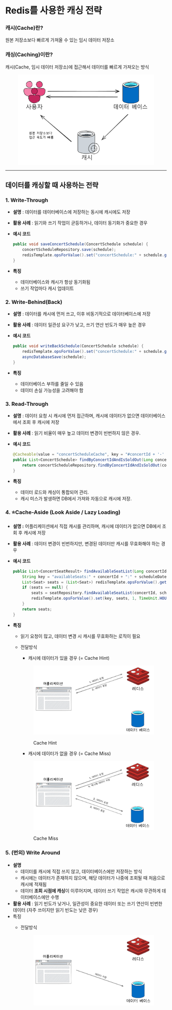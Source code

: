 # Redis를 사용한 캐싱 전략

### 캐시(Cache)란?

원본 저장소보다 빠르게 가져올 수 있는 임시 데이터 저장소

### 캐싱(Caching)이란?

캐시(Cache, 임시 데이터 저장소)에 접근해서 데이터를 빠르게 가져오는 방식

<figure><img src="../.gitbook/assets/image (23).png" alt=""><figcaption></figcaption></figure>

***

## 데이터를 캐싱할 때 사용하는 전략

### 1. Write-Through

* **설명** : 데이터를 데이터베이스에 저장하는 동시에 캐시에도 저장
* **활용 사례** : 읽기와 쓰기 작업이 균등하거나, 데이터 동기화가 중요한 경우
*   **예시 코드**

    ```java
    public void saveConcertSchedule(ConcertSchedule schedule) {
        concertScheduleRepository.save(schedule);
        redisTemplate.opsForValue().set("concertSchedule:" + schedule.getId(), schedule);
    }
    ```
* **특징**
  * 데이터베이스와 캐시가 항상 동기화됨
  * 쓰기 작업마다 캐시 업데이트

### 2. Write-Behind(Back)

* **설명** : 데이터를 캐시에 먼저 쓰고, 이후 비동기적으로 데이터베이스에 저장
* **활용 사례** : 데이터 일관성 요구가 낮고, 쓰기 연산 빈도가 매우 높은 경우
*   **예시 코드**

    ```java
    public void writeBackSchedule(ConcertSchedule schedule) {
        redisTemplate.opsForValue().set("concertSchedule:" + schedule.getId(), schedule);
        asyncDatabaseSave(schedule);
    }
    ```
* **특징**
  * 데이터베이스 부하를 줄일 수 있음
  * 데이터 손실 가능성을 고려해야 함

### 3. Read-Through

* **설명** : 데이터 요청 시 캐시에 먼저 접근하며, 캐시에 데이터가 없으면 데이터베이스에서 조회 후 캐시에 저장
* **활용 사례** : 읽기 비율이 매우 높고 데이터 변경이 빈번하지 않은 경우.
*   **예시 코드**

    ```java
    @Cacheable(value = "concertScheduleCache", key = "#concertId + '-' + #isSoldOut")
    public List<ConcertSchedule> findByConcertIdAndIsSoldOut(Long concertId, boolean isSoldOut) {
        return concertScheduleRepository.findByConcertIdAndIsSoldOut(concertId, isSoldOut);
    }
    ```
* **특징**
  * 데이터 로드와 캐싱이 통합되어 관리.
  * 캐시 미스가 발생하면 DB에서 가져와 자동으로 캐시에 저장.

### 4. ⭐Cache-Aside (Look Aside / Lazy Loading) <a href="#cache-aside" id="cache-aside"></a>

* **설명 :** 어플리케이션에서 직접 캐시를 관리하며, 캐시에 데이터가 없으면 DB에서 조회 후 캐시에 저장
* **활용 사례** : 데이터 변경이 빈번하지만, 변경된 데이터만 캐시를 무효화해야 하는 경우
*   **예시 코드**

    ```java
    public List<ConcertSeatResult> findAvailableSeatList(Long concertId, LocalDate scheduleDate) {
        String key = "availableSeats:" + concertId + ":" + scheduleDate;
        List<Seat> seats = (List<Seat>) redisTemplate.opsForValue().get(key);
        if (seats == null) {
            seats = seatRepository.findAvailableSeatList(concertId, scheduleDate);
            redisTemplate.opsForValue().set(key, seats, 1, TimeUnit.HOURS);
        }
        return seats;
    }
    ```
* **특징**
  * 읽기 요청이 많고, 데이터 변경 시 캐시를 무효화하는 로직이 필요
  *   전달방식

      * 캐시에 데이터가 있을 경우 (= Cache Hint)

      <figure><img src="../.gitbook/assets/image (28).png" alt=""><figcaption><p>Cache Hint</p></figcaption></figure>

      * 캐시에 데이터가 없을 경우 (= Cache Miss)

      <figure><img src="../.gitbook/assets/image (27).png" alt=""><figcaption><p>Cache Miss</p></figcaption></figure>

### 5. (번외) Write Around

* **설명**&#x20;
  * 데이터를 캐시에 직접 쓰지 않고, 데이터베이스에만 저장하는 방식
  * 캐시에는 데이터가 존재하지 않으며, 해당 데이터가 나중에 조회될 때 처음으로 캐시에 적재됨
  * 데이터 **조회 시점에 캐싱**이 이루어지며, 데이터 쓰기 작업은 캐시와 무관하게 데이터베이스에만 수행
* **활용 사례** : 읽기 빈도가 낮거나, 일관성이 중요한 데이터 또는 쓰기 연산이 빈번한 데이터 (자주 쓰이지만 읽기 빈도는 낮은 경우)
* 특징
  *   전달방식

      <figure><img src="../.gitbook/assets/image (26).png" alt=""><figcaption></figcaption></figure>

